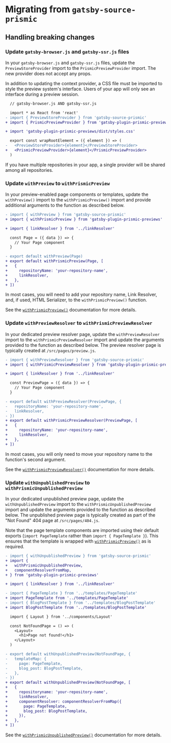 # Migrating from `gatsby-source-prismic`

## Handling breaking changes

### Update `gatsby-browser.js` and `gatsby-ssr.js` files

In your `gatsby-browser.js` and `gatsby-ssr.js` files, update the
`PreviewStoreProvider` import to the `PrismicPreviewProvider` import. The new
provider does not accept any props.

In addition to updating the context provider, a CSS file must be imported to
style the preview system's interface. Users of your app will only see an
interface during a preview session.

```diff
  // gatsby-browser.js AND gatsby-ssr.js

  import * as React from 'react'
- import { PreviewStoreProvider } from 'gatsby-source-prismic'
+ import { PrismicPreviewProvider } from 'gatsby-plugin-prismic-previews'

+ import 'gatsby-plugin-prismic-previews/dist/styles.css'

  export const wrapRootElement = ({ element }) => (
-   <PreviewStoreProvider>{element}</PreviewStoreProvider>
+   <PrismicPreviewProvider>{element}</PrismicPreviewProvider>
  )
```

If you have multiple repositories in your app, a single provider will be shared
among all repositories.

### Update `withPreview` to `withPrismicPreview`

In your preview-enabled page components or templates, update the `withPreview()`
import to the `withPrismicPreview()` import and provide additional arguments to
the function as described below.

```diff
- import { withPreview } from 'gatsby-source-prismic'
+ import { withPrismicPreview } from 'gatsby-plugin-prismic-previews'

+ import { linkResolver } from '../linkResolver'

  const Page = ({ data }) => {
    // Your Page component
  }

- export default withPreview(Page)
+ export default withPrismicPreview(Page, [
+   {
+     repositoryName: 'your-repository-name',
+     linkResolver,
+   },
+ ])
```

In most cases, you will need to add your repository name, Link Resolver, and, if
used, HTML Serializer, to the `withPrismicPreview()` function.

See the [`withPrismicPreview()`](./api-withPrismicPreview.md) documentation for
more details.

### Update `withPreviewResolver` to `withPrismicPreviewResolver`

In your dedicated preview resolver page, update the `withPreviewResolver` import
to the `withPrismicPreviewResolver` import and update the arguments provided to
the function as described below. The preview resolver page is typically created
at `/src/pages/preview.js`.

```diff
- import { withPreviewResolver } from 'gatsby-source-prismic'
+ import { withPrismicPreviewResolver } from 'gatsby-plugin-prismic-previews'

+ import { linkResolver } from '../linkResolver'

  const PreviewPage = ({ data }) => {
    // Your Page component
  }

- export default withPreviewResolver(PreviewPage, {
-   repositoryName: 'your-repository-name',
-   linkResolver,
- })
+ export default withPrismicPreviewResolver(PreviewPage, [
+   {
+     repositoryName: 'your-repository-name',
+     linkResolver,
+   },
+ ])
```

In most cases, you will only need to move your repository name to the function's
second argument.

See the [`withPrismicPreviewResolver()`](./api-withPrismicPreviewResolver.md)
documentation for more details.

### Update `withUnpublishedPreview` to `withPrismicUnpublishedPreview`

In your dedicated unpublished preview page, update the `withUnpublishedPreview`
import to the `withPrismicUnpublishedPreview` import and update the arguments
provided to the function as described below. The unpublished preview page is
typically created as part of the "Not Found" 404 page at `/src/pages/404.js`.

Note that the page template components are imported using their default exports
(`import PageTemplate` rather than `import { PageTemplate }`). This ensures that
the template is wrapped with
[`withPrismicPreview()`](./api-withPrismicPreview.md) as is required.

```diff
- import { withUnpublishedPreview } from 'gatsby-source-prismic'
+ import {
+   withPrismicUnpublishedPreview,
+   componentResolverFromMap,
+ } from 'gatsby-plugin-prismic-previews'

+ import { linkResolver } from '../linkResolver'

- import { PageTemplate } from '../templates/PageTemplate'
+ import PageTemplate from '../templates/PageTemplate'
- import { BlogPostTemplate } from '../templates/BlogPostTemplate'
+ import BlogPostTemplate from '../templates/BlogPostTemplate'

  import { Layout } from '../components/Layout'

  const NotFoundPage = () => (
    <Layout>
      <h1>Page not found!</h1>
    </Layout>
  )

- export default withUnpublishedPreview(NotFoundPage, {
-   templateMap: {
-     page: PageTemplate,
-     blog_post: BlogPostTemplate,
-   },
- })
+ export default withUnpublishedPreview(NotFoundPage, [
+   {
+     repositoryname: 'your-repository-name',
+     linkResolver,
+     componentResolver: componentResolverFromMap({
+       page: PageTemplate,
+       blog_post: BlogPostTemplate,
+     }),
+   },
+ ])
```

See the
[`withPrismicUnpublishedPreview()`](./api-withPrismicUnpublishedPreview.md)
documentation for more details.

